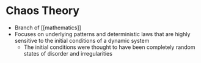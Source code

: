 # Chaos Theory

- Branch of [[mathematics]]
- Focuses on underlying patterns and deterministic laws that are highly sensitive to the initial conditions of a dynamic system
	- The initial conditions were thought to have been completely random states of disorder and irregularities